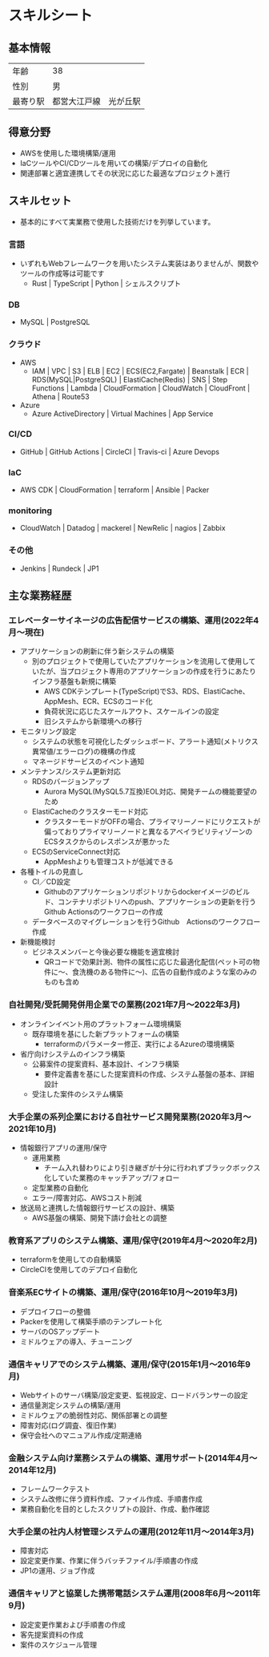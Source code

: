 # スキルシート
## 基本情報
|  |  |
| --- | --- |
| 年齢 | 38 |
| 性別 | 男 |
| 最寄り駅 | 都営大江戸線　光が丘駅 |
## 得意分野
- AWSを使用した環境構築/運用
- IaCツールやCI/CDツールを用いての構築/デプロイの自動化
- 関連部署と適宜連携してその状況に応じた最適なプロジェクト進行
## スキルセット
- 基本的にすべて実業務で使用した技術だけを列挙しています。
### 言語
- いずれもWebフレームワークを用いたシステム実装はありませんが、関数やツールの作成等は可能です
  - Rust | TypeScript | Python | シェルスクリプト
### DB
- MySQL | PostgreSQL
### クラウド
- AWS
  - IAM | VPC | S3 | ELB | EC2 | ECS(EC2,Fargate) | Beanstalk | ECR | RDS(MySQL|PostgreSQL) | ElastiCache(Redis) | SNS | Step Functions | Lambda | CloudFormation | CloudWatch | CloudFront | Athena  | Route53
- Azure
  -  Azure ActiveDirectory | Virtual Machines | App Service
### CI/CD
  -  GitHub | GitHub Actions | CircleCI | Travis-ci | Azure Devops
### IaC
  -  AWS CDK | CloudFormation | terraform | Ansible | Packer
### monitoring
  -  CloudWatch | Datadog | mackerel | NewRelic | nagios | Zabbix
### その他
  - Jenkins | Rundeck | JP1
## 主な業務経歴
### エレベーターサイネージの広告配信サービスの構築、運用(2022年4月〜現在)
- アプリケーションの刷新に伴う新システムの構築
  - 別のプロジェクトで使用していたアプリケーションを流用して使用していたが、当プロジェクト専用のアプリケーションの作成を行うにあたりインフラ基盤も新規に構築
    - AWS CDKテンプレート(TypeScript)でS3、RDS、ElastiCache、AppMesh、ECR、ECSのコード化
    - 負荷状況に応じたスケールアウト、スケールインの設定
    - 旧システムから新環境への移行
- モニタリング設定
  - システムの状態を可視化したダッシュボード、アラート通知(メトリクス異常値/エラーログ)の機構の作成
  - マネージドサービスのイベント通知
- メンテナンス/システム更新対応
  - RDSのバージョンアップ
    - Aurora MySQL(MySQL5.7互換)EOL対応、開発チームの機能要望のため
  - ElastiCacheのクラスターモード対応
    - クラスターモードがOFFの場合、プライマリーノードにリクエストが偏っておりプライマリーノードと異なるアベイラビリティゾーンのECSタスクからのレスポンスが悪かった
  - ECSのServiceConnect対応
    - AppMeshよりも管理コストが低減できる
- 各種トイルの見直し
  - CI／CD設定
    - Githubのアプリケーションリポジトリからdockerイメージのビルド、コンテナリポジトリへのpush、アプリケーションの更新を行うGithub Actionsのワークフローの作成
  - データベースのマイグレーションを行うGithub　Actionsのワークフロー作成
- 新機能検討
  - ビジネスメンバーと今後必要な機能を適宜検討
    - QRコードで効果計測、物件の属性に応じた最適化配信(ペット可の物件に〜、食洗機のある物件に〜)、広告の自動作成のような案のみのものも含め

### 自社開発/受託開発併用企業での業務(2021年7月〜2022年3月)
- オンラインイベント用のプラットフォーム環境構築
  - 既存環境を基にした新プラットフォームの構築
    - terraformのパラメーター修正、実行によるAzureの環境構築
- 省庁向けシステムのインフラ構築
  - 公募案件の提案資料、基本設計、インフラ構築
    - 要件定義書を基にした提案資料の作成、システム基盤の基本、詳細設計
  - 受注した案件のシステム構築

### 大手企業の系列企業における自社サービス開発業務(2020年3月〜2021年10月)
- 情報銀行アプリの運用/保守
  - 運用業務
    - チーム入れ替わりにより引き継ぎが十分に行われずブラックボックス化していた業務のキャッチアップ/フォロー
  - 定型業務の自動化
  - エラー/障害対応、AWSコスト削減
- 放送局と連携した情報銀行サービスの設計、構築
  - AWS基盤の構築、開発下請け会社との調整

### 教育系アプリのシステム構築、運用/保守(2019年4月〜2020年2月)
- terraformを使用しての自動構築
- CircleCIを使用してのデプロイ自動化

### 音楽系ECサイトの構築、運用/保守(2016年10月〜2019年3月)
- デプロイフローの整備
- Packerを使用して構築手順のテンプレート化
- サーバのOSアップデート
- ミドルウェアの導入、チューニング

### 通信キャリアでのシステム構築、運用/保守(2015年1月〜2016年9月)
- Webサイトのサーバ構築/設定変更、監視設定、ロードバランサーの設定
- 通信量測定システムの構築/運用
- ミドルウェアの脆弱性対応、関係部署との調整
- 障害対応(ログ調査、復旧作業)
- 保守会社へのマニュアル作成/定期連絡

### 金融システム向け業務システムの構築、運用サポート(2014年4月〜2014年12月)
- フレームワークテスト
- システム改修に伴う資料作成、ファイル作成、手順書作成
- 業務自動化を目的としたスクリプトの設計、作成、動作確認

### 大手企業の社内人材管理システムの運用(2012年11月〜2014年3月)
- 障害対応
- 設定変更作業、作業に伴うバッチファイル/手順書の作成
- JP1の運用、ジョブ作成

### 通信キャリアと協業した携帯電話システム運用(2008年6月〜2011年9月)
- 設定変更作業および手順書の作成
- 客先提案資料の作成
- 案件のスケジュール管理

